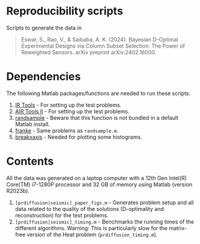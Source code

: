 # Reproducibility scripts
Scripts to generate the data in
> Eswar, S., Rao, V., & Saibaba, A. K. (2024). Bayesian D-Optimal Experimental Designs via Column Subset Selection: The Power of Reweighted Sensors. arXiv preprint arXiv:2402.16000.

# Dependencies
The following Matlab packages/functions are needed to run these scripts.
1. [IR Tools](https://github.com/jnagy1/IRtools) - For setting up the test problems.
2. [AIR Tools II](https://github.com/jakobsj/AIRToolsII) - For setting up the test problems.
3. [randsample](https://www.mathworks.com/help/stats/randsample.html) - Beware that this function is not bundled in a default Matlab install.
4. [franke](https://www.mathworks.com/help/curvefit/franke.html) - Same problems as `randsample.m`.
5. [breakxaxis](https://www.mathworks.com/matlabcentral/fileexchange/42905-break-x-axis?s_tid=FX_rc1_behav) - Needed for plotting some histograms.

# Contents
All the data was generated on a laptop computer with a 12th Gen Intel(R) Core(TM) i7-1280P processor and 32 GB of memory using Matlab (version R2023b).  
1. `[prdiffusion|seismic]_paper_figs.m` - Generates problem setup and all data related to the quality of the solutions (D-optimality and reconstruction) for the test problems.
2. `[prdiffusion|seismic]_timing.m` - Benchmarks the running times of the different algorithms. Warning: This is particularly slow for the matrix-free version of the Heat problem (`prdiffusion_timing.m`).
